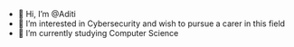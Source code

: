 - 👋 Hi, I’m @Aditi
- 👀 I’m interested in Cybersecurity and wish to pursue a carer in this field 
- 🌱 I’m currently studying Computer Science 
<!---- 💞️ I’m looking to collaborate on ...
- 📫 How to reach me ...
- 😄 Pronouns: ...
- ⚡ Fun fact: ...--->

<!---
AditiKarthiyani/AditiKarthiyani is a ✨ special ✨ repository because its `README.md` (this file) appears on your GitHub profile.
You can click the Preview link to take a look at your changes.
--->
